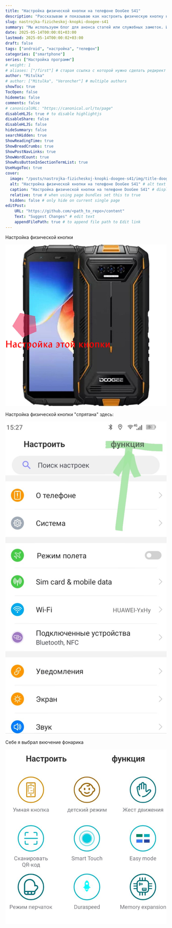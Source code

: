 ```yaml
---
title: "Настройка физической кнопки на телефоне DooGee S41"
description: "Рассказываю и показываю как настроить физическую кнопку на телефоне Doogee S41"
slug: nastrojka-fizicheskoj-knopki-doogee-s41
summary: "Мы используем блог для анонса статей или служебных заметок. Информация в них может быть не актуальной или даже не верной! Актуальную информацию смотрите в разделе «Проекты»."
date: 2025-05-14T00:00:01+03:00
lastmod: 2025-05-14T00:00:02+03:00
draft: false
tags: ["android", "настройка", "телефон"]
categories: ["smartphone"]
series: ["Настройка программ"]
# weight: 1
# aliases: ["/first"] # старая ссылка с которой нужно сделать редирект
author: "Mitulka"
# author: ["Mitulka", "Veroncher"] # multiple authors
showToc: true
TocOpen: false
hidemeta: false
comments: false
# canonicalURL: "https://canonical.url/to/page"
disableHLJS: true # to disable highlightjs
disableShare: false
disableHLJS: false
hideSummary: false
searchHidden: true
ShowReadingTime: true
ShowBreadCrumbs: true
ShowPostNavLinks: true
ShowWordCount: true
ShowRssButtonInSectionTermList: true
UseHugoToc: true
cover:
  image: "/posts/nastrojka-fizicheskoj-knopki-doogee-s41/img/title-doogee-s41-max-orange-button-tuning.jpg" # путь к обложке поста
  alt: "Настройка физической кнопки на телефоне DooGee S41" # alt text
  caption: "Настройка физической кнопки на телефоне DooGee S41" # display caption under cover
  relative: true # when using page bundles set this to true
  hidden: false # only hide on current single page
editPost:
    URL: "https://github.com/<path_to_repo>/content"
    Text: "Suggest Changes" # edit text
    appendFilePath: true # to append file path to Edit link
---
```


Настройка физической кнопки

![Настройка физической кнопки](img/1-doogee-s41-max-orange-button-tuning.jpg)

Настройка физической кнопки "спрятана" здесь:

![Настройка физической кнопки "спрятана" здесь](img/2-doogee-s41-max-orange-button-tuning.jpg)

Себе я выбрал вкючение фонарика

![Себе я выбрал вкючение фонарика](img/3-doogee-s41-max-orange-button-tuning.jpg)